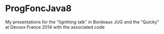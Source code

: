 ProgFoncJava8
=============

My presentations for the "lignthing talk" in Bordeaux JUG and the "Quicky" at Devoxx France 2014 with the associated code 
